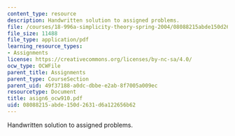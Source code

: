 ```yaml
---
content_type: resource
description: Handwritten solution to assigned problems.
file: /courses/18-996a-simplicity-theory-spring-2004/08088215abde150d2631d6a122656b62_asign6_ocw910.pdf
file_size: 11488
file_type: application/pdf
learning_resource_types:
- Assignments
license: https://creativecommons.org/licenses/by-nc-sa/4.0/
ocw_type: OCWFile
parent_title: Assignments
parent_type: CourseSection
parent_uid: 49f37188-a0dc-dbbe-e2ab-8f7005a009ec
resourcetype: Document
title: asign6_ocw910.pdf
uid: 08088215-abde-150d-2631-d6a122656b62
---
```

Handwritten solution to assigned problems.